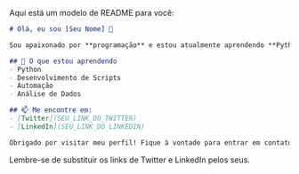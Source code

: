 Aqui está um modelo de README para você:

```markdown
# Olá, eu sou [Seu Nome] 👋

Sou apaixonado por **programação** e estou atualmente aprendendo **Python**. Estou empolgado em continuar desenvolvendo minhas habilidades e contribuindo para projetos incríveis!

## 🚀 O que estou aprendendo
- Python
- Desenvolvimento de Scripts
- Automação
- Análise de Dados

## 📫 Me encontre em:
- [Twitter](SEU_LINK_DO_TWITTER)
- [LinkedIn](SEU_LINK_DO_LINKEDIN)

Obrigado por visitar meu perfil! Fique à vontade para entrar em contato e trocar ideias sobre programação ou outros tópicos interessantes. 😊
```

Lembre-se de substituir os links de Twitter e LinkedIn pelos seus.
